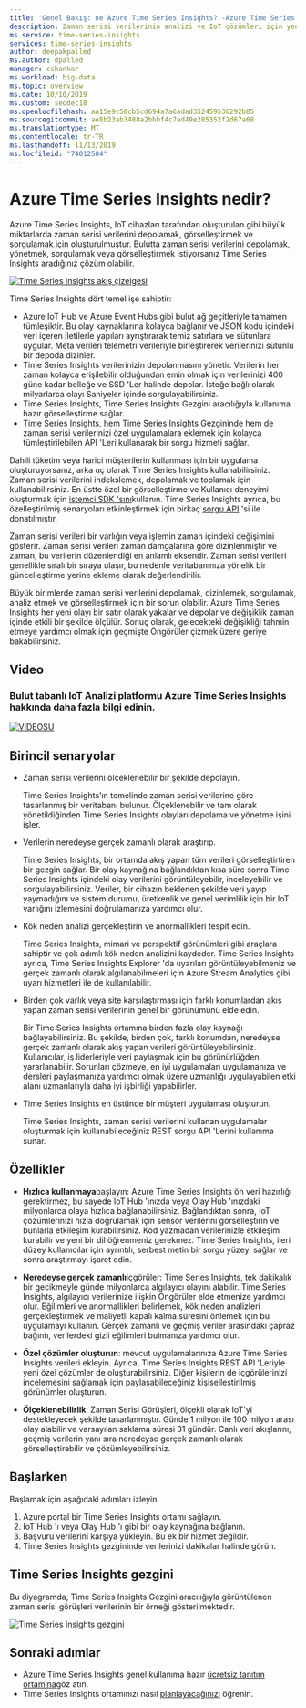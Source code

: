 ```yaml
---
title: 'Genel Bakış: ne Azure Time Series Insights? -Azure Time Series Insights | Microsoft Docs'
description: Zaman serisi verilerinin analizi ve IoT çözümleri için yeni bir hizmet olan Azure Time Series Insights'a giriş.
ms.service: time-series-insights
services: time-series-insights
author: deepakpalled
ms.author: dpalled
manager: cshankar
ms.workload: big-data
ms.topic: overview
ms.date: 10/10/2019
ms.custom: seodec18
ms.openlocfilehash: aa15e9c50cb5cd694a7a6adad352459536292b85
ms.sourcegitcommit: ae8b23ab3488a2bbbf4c7ad49e285352f2d67a68
ms.translationtype: MT
ms.contentlocale: tr-TR
ms.lasthandoff: 11/13/2019
ms.locfileid: "74012584"
---
```

# <a name="what-is-azure-time-series-insights"></a>Azure Time Series Insights nedir?

Azure Time Series Insights, IoT cihazları tarafından oluşturulan gibi büyük miktarlarda zaman serisi verilerini depolamak, görselleştirmek ve sorgulamak için oluşturulmuştur. Bulutta zaman serisi verilerini depolamak, yönetmek, sorgulamak veya görselleştirmek istiyorsanız Time Series Insights aradığınız çözüm olabilir. 

[![Time Series Insights akış çizelgesi](media/overview/time-series-insights-flowchart.png)](media/overview/time-series-insights-flowchart.png#lightbox)

Time Series Insights dört temel işe sahiptir:

- Azure IoT Hub ve Azure Event Hubs gibi bulut ağ geçitleriyle tamamen tümleşiktir. Bu olay kaynaklarına kolayca bağlanır ve JSON kodu içindeki veri içeren iletilerle yapıları ayrıştırarak temiz satırlara ve sütunlara uygular. Meta verileri telemetri verileriyle birleştirerek verilerinizi sütunlu bir depoda dizinler.
- Time Series Insights verilerinizin depolanmasını yönetir. Verilerin her zaman kolayca erişilebilir olduğundan emin olmak için verilerinizi 400 güne kadar belleğe ve SSD 'Ler halinde depolar. İsteğe bağlı olarak milyarlarca olayı Saniyeler içinde sorgulayabilirsiniz.
- Time Series Insights, Time Series Insights Gezgini aracılığıyla kullanıma hazır görselleştirme sağlar. 
- Time Series Insights, hem Time Series Insights Gezgininde hem de zaman serisi verilerinizi özel uygulamalara eklemek için kolayca tümleştirilebilen API 'Leri kullanarak bir sorgu hizmeti sağlar.

Dahili tüketim veya harici müşterilerin kullanması için bir uygulama oluşturuyorsanız, arka uç olarak Time Series Insights kullanabilirsiniz. Zaman serisi verilerini indekslemek, depolamak ve toplamak için kullanabilirsiniz. En üstte özel bir görselleştirme ve Kullanıcı deneyimi oluşturmak için [istemci SDK 'sını](https://github.com/microsoft/tsiclient/blob/master/docs/API.md)kullanın. Time Series Insights ayrıca, bu özelleştirilmiş senaryoları etkinleştirmek için birkaç [sorgu API](how-to-shape-query-json.md) 'si ile donatılmıştır.

Zaman serisi verileri bir varlığın veya işlemin zaman içindeki değişimini gösterir. Zaman serisi verileri zaman damgalarına göre dizinlenmiştir ve zaman, bu verilerin düzenlendiği en anlamlı eksendir. Zaman serisi verileri genellikle sıralı bir sıraya ulaşır, bu nedenle veritabanınıza yönelik bir güncelleştirme yerine ekleme olarak değerlendirilir.

Büyük birimlerde zaman serisi verilerini depolamak, dizinlemek, sorgulamak, analiz etmek ve görselleştirmek için bir sorun olabilir.
Azure Time Series Insights her yeni olayı bir satır olarak yakalar ve depolar ve değişiklik zaman içinde etkili bir şekilde ölçülür. Sonuç olarak, gelecekteki değişikliği tahmin etmeye yardımcı olmak için geçmişte Öngörüler çizmek üzere geriye bakabilirsiniz.

## <a name="video"></a>Video

### <a name="learn-more-about-azure-time-series-insights-the-cloud-based-iot-analytics-platformbr"></a>Bulut tabanlı IoT Analizi platformu Azure Time Series Insights hakkında daha fazla bilgi edinin.</br>

[![VIDEOSU](https://img.youtube.com/vi/GaARrFfjoss/0.jpg)](https://www.youtube.com/watch?v=GaARrFfjoss)

## <a name="primary-scenarios"></a>Birincil senaryolar

- Zaman serisi verilerini ölçeklenebilir bir şekilde depolayın. 

   Time Series Insights'ın temelinde zaman serisi verilerine göre tasarlanmış bir veritabanı bulunur. Ölçeklenebilir ve tam olarak yönetildiğinden Time Series Insights olayları depolama ve yönetme işini işler.

- Verilerin neredeyse gerçek zamanlı olarak araştırıp. 

   Time Series Insights, bir ortamda akış yapan tüm verileri görselleştirtiren bir gezgin sağlar. Bir olay kaynağına bağlandıktan kısa süre sonra Time Series Insights içindeki olay verilerini görüntüleyebilir, inceleyebilir ve sorgulayabilirsiniz. Veriler, bir cihazın beklenen şekilde veri yayıp yaymadığını ve sistem durumu, üretkenlik ve genel verimlilik için bir IoT varlığını izlemesini doğrulamanıza yardımcı olur. 

- Kök neden analizi gerçekleştirin ve anormallikleri tespit edin.

   Time Series Insights, mimari ve perspektif görünümleri gibi araçlara sahiptir ve çok adımlı kök neden analizini kaydeder. Time Series Insights ayrıca, Time Series Insights Explorer 'da uyarıları görüntüleyebilmeniz ve gerçek zamanlı olarak algılanabilmeleri için Azure Stream Analytics gibi uyarı hizmetleri ile de kullanılabilir. 

- Birden çok varlık veya site karşılaştırması için farklı konumlardan akış yapan zaman serisi verilerinin genel bir görünümünü elde edin.

   Bir Time Series Insights ortamına birden fazla olay kaynağı bağlayabilirsiniz. Bu şekilde, birden çok, farklı konumdan, neredeyse gerçek zamanlı olarak akış yapan verileri görüntüleyebilirsiniz. Kullanıcılar, iş liderleriyle veri paylaşmak için bu görünürlüğden yararlanabilir. Sorunları çözmeye, en iyi uygulamaları uygulamanıza ve dersleri paylaşmanıza yardımcı olmak üzere uzmanlığı uygulayabilen etki alanı uzmanlarıyla daha iyi işbirliği yapabilirler.

- Time Series Insights en üstünde bir müşteri uygulaması oluşturun. 

   Time Series Insights, zaman serisi verilerini kullanan uygulamalar oluşturmak için kullanabileceğiniz REST sorgu API 'Lerini kullanıma sunar.

## <a name="capabilities"></a>Özellikler

- **Hızlıca kullanmaya**başlayın: Azure Time Series Insights ön veri hazırlığı gerektirmez, bu sayede IoT Hub 'ınızda veya Olay Hub 'ınızdaki milyonlarca olaya hızlıca bağlanabilirsiniz. Bağlandıktan sonra, IoT çözümlerinizi hızla doğrulamak için sensör verilerini görselleştirin ve bunlarla etkileşim kurabilirsiniz. Kod yazmadan verilerinizle etkileşim kurabilir ve yeni bir dil öğrenmeniz gerekmez. Time Series Insights, ileri düzey kullanıcılar için ayrıntılı, serbest metin bir sorgu yüzeyi sağlar ve sonra araştırmayı işaret edin.

- **Neredeyse gerçek zamanlı**içgörüler: Time Series Insights, tek dakikalık bir gecikmeyle günde milyonlarca algılayıcı olayını alabilir. Time Series Insights, algılayıcı verilerinize ilişkin Öngörüler elde etmenize yardımcı olur. Eğilimleri ve anormallikleri belirlemek, kök neden analizleri gerçekleştirmek ve maliyetli kapalı kalma süresini önlemek için bu uygulamayı kullanın. Gerçek zamanlı ve geçmiş veriler arasındaki çapraz bağıntı, verilerdeki gizli eğilimleri bulmanıza yardımcı olur.

- **Özel çözümler oluşturun**: mevcut uygulamalarınıza Azure Time Series Insights verileri ekleyin. Ayrıca, Time Series Insights REST API 'Leriyle yeni özel çözümler de oluşturabilirsiniz. Diğer kişilerin de içgörülerinizi incelemesini sağlamak için paylaşabileceğiniz kişiselleştirilmiş görünümler oluşturun.

- **Ölçeklenebilirlik**: Zaman Serisi Görüşleri, ölçekli olarak IoT'yi destekleyecek şekilde tasarlanmıştır. Günde 1 milyon ile 100 milyon arası olay alabilir ve varsayılan saklama süresi 31 gündür. Canlı veri akışlarını, geçmiş verilerin yanı sıra neredeyse gerçek zamanlı olarak görselleştirebilir ve çözümleyebilirsiniz.

## <a name="get-started"></a>Başlarken

Başlamak için aşağıdaki adımları izleyin.

1. Azure portal bir Time Series Insights ortamı sağlayın.
1. IoT Hub 'ı veya Olay Hub 'ı gibi bir olay kaynağına bağlanın. 
1. Başvuru verilerini karşıya yükleyin. Bu ek bir hizmet değildir.
1. Time Series Insights gezgininde verilerinizi dakikalar halinde görün.

## <a name="time-series-insights-explorer"></a>Time Series Insights gezgini

Bu diyagramda, Time Series Insights Gezgini aracılığıyla görüntülenen zaman serisi görüşleri verilerinin bir örneği gösterilmektedir.

![Time Series Insights gezgini](media/time-series-insights-explorer/explorer4.png)

## <a name="next-steps"></a>Sonraki adımlar

- Azure Time Series Insights genel kullanıma hazır [ücretsiz tanıtım ortamına](./time-series-quickstart.md)göz atın.
- Time Series Insights ortamınızı nasıl [planlayacağınızı](time-series-insights-environment-planning.md) öğrenin.
